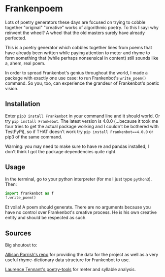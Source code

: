 # Frankenpoem 

Lots of poetry generators these days are focused on trying to cobble together "original" "creative" works of algorithmic poetry. To this I say: why reinvent the wheel? A wheel that the old masters surely have already perfected.

This is a poetry generator which cobbles together lines from poems that have already been written while paying attention to meter and rhyme to form something that (while perhaps nonsensical in content) still sounds like a, ahem, real poem.

In order to spread Frankenbot's genius throughout the world, I made a package with exactly one use case: to run Frankenbot's `write_poem()` command. So you, too, can experience the grandeur of Frankenbot's poetic vision.

## Installation
Enter `pip3 install Frankenbot` in your command line and it should world. Or try `pip install Frankebot`. The latest version is 4.0.0 (...because it took me four tries to get the actual package working and I couldn't be bothered with TestPyPi), so if THAT doesn't work try `pip install Frankenbot==4.0.0` or pip3 of the same command.

Warning: you may need to make sure to have re and pandas installed, I don't think I got the package dependencies quite right.

## Usage
In the terminal, go to your python interpreter (for me I just type `python3`). Then:

```python
import frankenbot as f
f.write_poem()
```

Et voila! A poem should generate. There are no arguments because you have no control over Frankenbot's creative process. He is his own creative entity and should be respected as such.

## Sources
Big shoutout to:

[Allison Parrish's repo](https://github.com/aparrish/gutenberg-poetry-corpus/blob/master/quick-experiments.ipynb) for providing the data for the project as well as a very useful rhyme-dictionary data structure for Frankenbot to use.

[Laurence Tennant's poetry-tools](https://github.com/hyperreality/Poetry-Tools) for meter and syllable analysis. 
